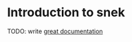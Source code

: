 # Introduction to snek

TODO: write [great documentation](http://jacobian.org/writing/what-to-write/)
